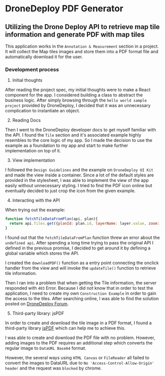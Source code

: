 # DroneDeploy PDF Generator

##  Utilizing the Drone Deploy API to retrieve map tile information and generate PDF with map tiles
  This application works in the `Annotation & Measurement` section in a project. It will collect the Map tiles images and store them into a PDF format file and automatically download it for the user. 

### Development process

1. Initial thoughts

  After reading the project spec, my initial thoughts were to make a React component for the app. I considered building a class to abstract the business logic. After simply browsing through the `hello world sample project` provided by DroneDeploy, I decided that it was an unnecessary complication to instantiate an object.

2. Reading Docs

  Then I went to the DroneDeploy developer docs to get myself familiar with the API. I found the `Tile` section and it's associated example highly resembles to the core logic of my app. So I made the decision to use the example as a foundation to my app and start to make further implementation on top of it.

3. View implementation

  I followed the `Design Guidelines` and the example on `DroneDeploy UI Kit` and made the view inside a container. Since a lot of the default styles are provided in the stylesheet, I was able to implement the view of the app easily without unnecessary styling. I tried to find the PDF icon online but eventually decided to just crop the icon from the given example.

4. Interacting with the API

  When trying out the example:

  ```javascript
  function fetchTileDataFromPlan(api, plan){
    return api.Tiles.get({planId: plan.id, layerName: layer.value, zoom: parseInt(zoom.value)});
  }
  ```

  I found out that the `fetchTileDataFromPlan` function threw an error about the `undefined api`. After spending a long time trying to pass the original API I defined in the previous promise, I decided to get around it by defining a global variable which stores the API.

  I created the `downloadPDF()` function as a entry point connecting the onclick handler from the view and will invoke the `updateTile()` function to retrieve tile information.

  Then I ran into a problem that when getting the Tile information, the server responded with `403` Error. Because I did not know that in order to test the application, I need to create my own `Construction Example` in order to gain the access to the tiles. After searching online, I was able to find the solution posted on [DroneDeploy Forum](http://forum.dronedeploy.com/t/403-forbidden-error-on-get-request-to-tiles/4995).

5. Third-party library: jsPDF

  In order to create and download the tile image in a PDF format, I found a third-party library [jsPDF](https://github.com/MrRio/jsPDF) which can help me to achieve this.

  I was able to create and download the PDF file with no problem. However, adding images to the PDF requires an additional step which converts the regular image to `DataURL Base64` format.

  However, the several ways using `HTML Canvas` or `FileReader` all failed to convert the images to DataURL due to `No 'Access-Control-Allow-Origin' header` and the request was `blocked` by chrome.

